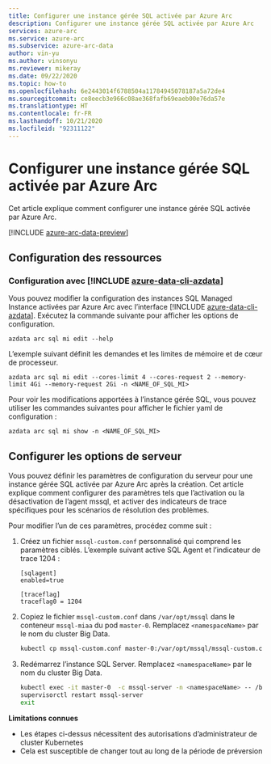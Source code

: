```yaml
---
title: Configurer une instance gérée SQL activée par Azure Arc
description: Configurer une instance gérée SQL activée par Azure Arc
services: azure-arc
ms.service: azure-arc
ms.subservice: azure-arc-data
author: vin-yu
ms.author: vinsonyu
ms.reviewer: mikeray
ms.date: 09/22/2020
ms.topic: how-to
ms.openlocfilehash: 6e2443014f6788504a11784945078187a5a72de4
ms.sourcegitcommit: ce8eecb3e966c08ae368fafb69eaeb00e76da57e
ms.translationtype: HT
ms.contentlocale: fr-FR
ms.lasthandoff: 10/21/2020
ms.locfileid: "92311122"
---
```

# <a name="configure-azure-arc-enabled-sql-managed-instance"></a>Configurer une instance gérée SQL activée par Azure Arc

Cet article explique comment configurer une instance gérée SQL activée par Azure Arc.

[!INCLUDE [azure-arc-data-preview](../../../includes/azure-arc-data-preview.md)]

## <a name="configure-resources"></a>Configuration des ressources

### <a name="configure-using-azure-data-cli-azdata"></a>Configuration avec [!INCLUDE [azure-data-cli-azdata](../../../includes/azure-data-cli-azdata.md)]

Vous pouvez modifier la configuration des instances SQL Managed Instance activées par Azure Arc avec l’interface [!INCLUDE [azure-data-cli-azdata](../../../includes/azure-data-cli-azdata.md)]. Exécutez la commande suivante pour afficher les options de configuration. 

```
azdata arc sql mi edit --help
```

L’exemple suivant définit les demandes et les limites de mémoire et de cœur de processeur.

```
azdata arc sql mi edit --cores-limit 4 --cores-request 2 --memory-limit 4Gi --memory-request 2Gi -n <NAME_OF_SQL_MI>
```

Pour voir les modifications apportées à l’instance gérée SQL, vous pouvez utiliser les commandes suivantes pour afficher le fichier yaml de configuration :

```
azdata arc sql mi show -n <NAME_OF_SQL_MI>
```

## <a name="configure-server-options"></a>Configurer les options de serveur

Vous pouvez définir les paramètres de configuration du serveur pour une instance gérée SQL activée par Azure Arc après la création. Cet article explique comment configurer des paramètres tels que l’activation ou la désactivation de l’agent mssql, et activer des indicateurs de trace spécifiques pour les scénarios de résolution des problèmes.

Pour modifier l’un de ces paramètres, procédez comme suit :

1. Créez un fichier `mssql-custom.conf` personnalisé qui comprend les paramètres ciblés. L’exemple suivant active SQL Agent et l’indicateur de trace 1204 :

   ```
   [sqlagent]
   enabled=true
   
   [traceflag]
   traceflag0 = 1204
   ```

1. Copiez le fichier `mssql-custom.conf` dans `/var/opt/mssql` dans le conteneur `mssql-miaa` du pod `master-0`. Remplacez `<namespaceName>` par le nom du cluster Big Data.

   ```bash
   kubectl cp mssql-custom.conf master-0:/var/opt/mssql/mssql-custom.conf -c mssql-server -n <namespaceName>
   ```

1. Redémarrez l’instance SQL Server.  Remplacez `<namespaceName>` par le nom du cluster Big Data.

   ```bash
   kubectl exec -it master-0  -c mssql-server -n <namespaceName> -- /bin/bash
   supervisorctl restart mssql-server
   exit
   ```


**Limitations connues**
- Les étapes ci-dessus nécessitent des autorisations d’administrateur de cluster Kubernetes
- Cela est susceptible de changer tout au long de la période de préversion
